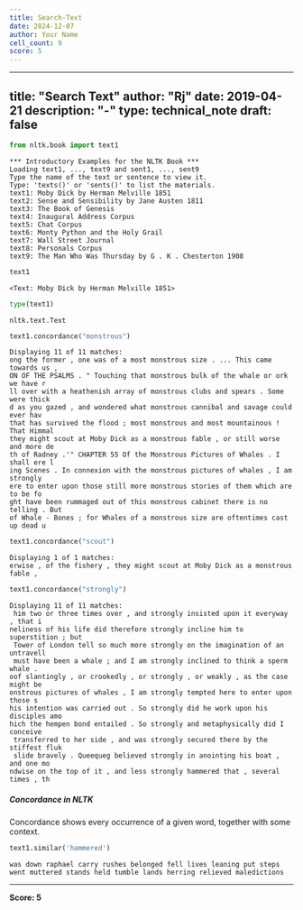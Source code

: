 ```yaml
---
title: Search-Text
date: 2024-12-07
author: Your Name
cell_count: 9
score: 5
---
```


---
title: "Search Text"
author: "Rj"
date: 2019-04-21
description: "-"
type: technical_note
draft: false
---

```python
from nltk.book import text1
```

    *** Introductory Examples for the NLTK Book ***
    Loading text1, ..., text9 and sent1, ..., sent9
    Type the name of the text or sentence to view it.
    Type: 'texts()' or 'sents()' to list the materials.
    text1: Moby Dick by Herman Melville 1851
    text2: Sense and Sensibility by Jane Austen 1811
    text3: The Book of Genesis
    text4: Inaugural Address Corpus
    text5: Chat Corpus
    text6: Monty Python and the Holy Grail
    text7: Wall Street Journal
    text8: Personals Corpus
    text9: The Man Who Was Thursday by G . K . Chesterton 1908



```python
text1
```




    <Text: Moby Dick by Herman Melville 1851>




```python
type(text1)
```




    nltk.text.Text




```python
text1.concordance("monstrous")
```

    Displaying 11 of 11 matches:
    ong the former , one was of a most monstrous size . ... This came towards us , 
    ON OF THE PSALMS . " Touching that monstrous bulk of the whale or ork we have r
    ll over with a heathenish array of monstrous clubs and spears . Some were thick
    d as you gazed , and wondered what monstrous cannibal and savage could ever hav
    that has survived the flood ; most monstrous and most mountainous ! That Himmal
    they might scout at Moby Dick as a monstrous fable , or still worse and more de
    th of Radney .'" CHAPTER 55 Of the Monstrous Pictures of Whales . I shall ere l
    ing Scenes . In connexion with the monstrous pictures of whales , I am strongly
    ere to enter upon those still more monstrous stories of them which are to be fo
    ght have been rummaged out of this monstrous cabinet there is no telling . But 
    of Whale - Bones ; for Whales of a monstrous size are oftentimes cast up dead u



```python
text1.concordance("scout")
```

    Displaying 1 of 1 matches:
    erwise , of the fishery , they might scout at Moby Dick as a monstrous fable , 



```python
text1.concordance("strongly")
```

    Displaying 11 of 11 matches:
     him two or three times over , and strongly insisted upon it everyway , that i
    neliness of his life did therefore strongly incline him to superstition ; but 
     Tower of London tell so much more strongly on the imagination of an untravell
     must have been a whale ; and I am strongly inclined to think a sperm whale . 
    oof slantingly , or crookedly , or strongly , or weakly , as the case might be
    onstrous pictures of whales , I am strongly tempted here to enter upon those s
    his intention was carried out . So strongly did he work upon his disciples amo
    hich the hempen bond entailed . So strongly and metaphysically did I conceive 
     transferred to her side , and was strongly secured there by the stiffest fluk
     slide bravely . Queequeg believed strongly in anointing his boat , and one mo
    ndwise on the top of it , and less strongly hammered that , several times , th


##### Concordance in NLTK
Concordance shows every occurrence of a given word, together with some context.


```python
text1.similar('hammered')
```

    was down raphael carry rushes belonged fell lives leaning put steps
    went muttered stands held tumble lands herring relieved maledictions



---
**Score: 5**